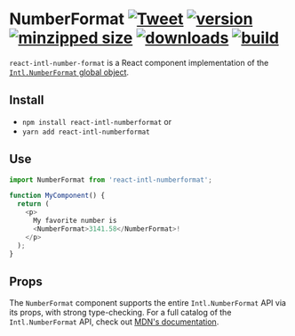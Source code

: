 # NumberFormat [![Tweet](https://img.shields.io/twitter/url/http/shields.io.svg?style=social)](https://twitter.com/intent/tweet?text=You%20can%20easily%20format%20your%20numbers%20for%20an%20international%20audience%20with%20the%20IntlNumberFormat%20React%20component.&url=https://github.com/CharlesStover/react-intl-number-format&via=CharlesStover&hashtags=react,reactjs,javascript,typescript,webdev,webdevelopment) [![version](https://img.shields.io/npm/v/react-intl-number-format.svg)](https://www.npmjs.com/package/react-intl-number-format) [![minzipped size](https://img.shields.io/bundlephobia/minzip/react-intl-number-format.svg)](https://www.npmjs.com/package/react-intl-number-format) [![downloads](https://img.shields.io/npm/dt/react-intl-number-format.svg)](https://www.npmjs.com/package/react-intl-number-format) [![build](https://api.travis-ci.com/CharlesStover/react-intl-number-format.svg)](https://travis-ci.com/CharlesStover/react-intl-number-format/)

`react-intl-number-format` is a React component implementation of the
[`Intl.NumberFormat` global object](https://developer.mozilla.org/en-US/docs/Web/JavaScript/Reference/Global_Objects/NumberFormat).

## Install

- `npm install react-intl-numberformat` or
- `yarn add react-intl-numberformat`

## Use

```javascript
import NumberFormat from 'react-intl-numberformat';

function MyComponent() {
  return (
    <p>
      My favorite number is
      <NumberFormat>3141.58</NumberFormat>!
    </p>
  );
}
```

## Props

The `NumberFormat` component supports the entire `Intl.NumberFormat` API via
its props, with strong type-checking. For a full catalog of the
`Intl.NumberFormat` API, check out
[MDN's documentation](https://developer.mozilla.org/en-US/docs/Web/JavaScript/Reference/Global_Objects/NumberFormat).
